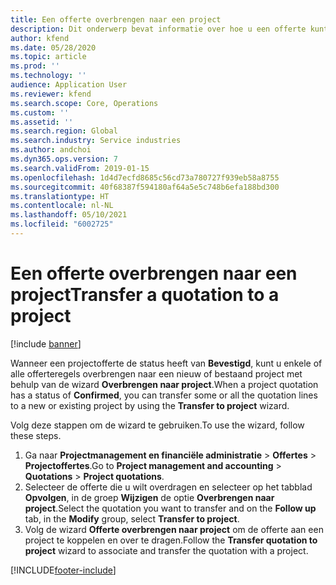 ```yaml
---
title: Een offerte overbrengen naar een project
description: Dit onderwerp bevat informatie over hoe u een offerte kunt overbrengen naar een nieuw of bestaand project.
author: kfend
ms.date: 05/28/2020
ms.topic: article
ms.prod: ''
ms.technology: ''
audience: Application User
ms.reviewer: kfend
ms.search.scope: Core, Operations
ms.custom: ''
ms.assetid: ''
ms.search.region: Global
ms.search.industry: Service industries
ms.author: andchoi
ms.dyn365.ops.version: 7
ms.search.validFrom: 2019-01-15
ms.openlocfilehash: 1d4d7ecfd8685c56cd73a780727f939eb58a8755
ms.sourcegitcommit: 40f68387f594180af64a5e5c748b6efa188bd300
ms.translationtype: HT
ms.contentlocale: nl-NL
ms.lasthandoff: 05/10/2021
ms.locfileid: "6002725"
---
```

# <a name="transfer-a-quotation-to-a-project"></a><span data-ttu-id="a3975-103">Een offerte overbrengen naar een project</span><span class="sxs-lookup"><span data-stu-id="a3975-103">Transfer a quotation to a project</span></span>

[!include [banner](../includes/banner.md)]

<span data-ttu-id="a3975-104">Wanneer een projectofferte de status heeft van **Bevestigd**, kunt u enkele of alle offerteregels overbrengen naar een nieuw of bestaand project met behulp van de wizard **Overbrengen naar project**.</span><span class="sxs-lookup"><span data-stu-id="a3975-104">When a project quotation has a status of **Confirmed**, you can transfer some or all the quotation lines to a new or existing project by using the **Transfer to project** wizard.</span></span> 

<span data-ttu-id="a3975-105">Volg deze stappen om de wizard te gebruiken.</span><span class="sxs-lookup"><span data-stu-id="a3975-105">To use the wizard, follow these steps.</span></span>

1. <span data-ttu-id="a3975-106">Ga naar **Projectmanagement en financiële administratie** > **Offertes** > **Projectoffertes**.</span><span class="sxs-lookup"><span data-stu-id="a3975-106">Go to **Project management and accounting** > **Quotations** > **Project quotations**.</span></span>
2. <span data-ttu-id="a3975-107">Selecteer de offerte die u wilt overdragen en selecteer op het tabblad **Opvolgen**, in de groep **Wijzigen** de optie **Overbrengen naar project**.</span><span class="sxs-lookup"><span data-stu-id="a3975-107">Select the quotation you want to transfer and on the **Follow up** tab, in the **Modify** group, select **Transfer to project**.</span></span>
3. <span data-ttu-id="a3975-108">Volg de wizard **Offerte overbrengen naar project** om de offerte aan een project te koppelen en over te dragen.</span><span class="sxs-lookup"><span data-stu-id="a3975-108">Follow the **Transfer quotation to project** wizard to associate and transfer the quotation with a project.</span></span>


[!INCLUDE[footer-include](../includes/footer-banner.md)]